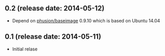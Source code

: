 ## 0.2 (release date: 2014-05-12)
  * Depend on [phusion/baseimage](https://index.docker.io/u/phusion/baseimage/) 0.9.10 which is based on Ubuntu 14.04

## 0.1 (release date: 2014-05-11)
  * Initial relase
